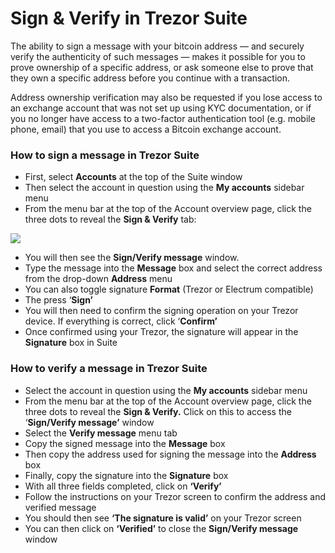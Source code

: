 # Sign & Verify in Trezor Suite

The ability to sign a message with your bitcoin address — and securely verify the authenticity of such messages — makes it possible for you to prove ownership of a specific address, or ask someone else to prove that they own a specific address before you continue with a transaction.

Address ownership verification may also be requested if you lose access to an exchange account that was not set up using KYC documentation, or if you no longer have access to a two-factor authentication tool (e.g. mobile phone, email) that you use to access a Bitcoin exchange account.

### **How to sign a message in Trezor Suite**

* First, select **Accounts** at the top of the Suite window
* Then select the account in question using the **My accounts** sidebar menu
* From the menu bar at the top of the Account overview page, click the three dots to reveal the **Sign & Verify** tab:

![](../../../.gitbook/assets/SignVerify\_highlight.png)

* You will then see the **Sign/Verify message** window.
* Type the message into the **Message** box and select the correct address from the drop-down **Address** menu
* You can also toggle signature **Format** (Trezor or Electrum compatible)
* The press ‘**Sign’**
* You will then need to confirm the signing operation on your Trezor device. If everything is correct, click ‘**Confirm’**
* Once confirmed using your Trezor, the signature will appear in the **Signature** box in Suite

### How to verify a message in Trezor Suite

* Select the account in question using the **My accounts** sidebar menu
* From the menu bar at the top of the Account overview page, click the three dots to reveal the **Sign & Verify.** Click on this to access the ‘**Sign/Verify message’** window
* Select the **Verify message** menu tab
* Copy the signed message into the **Message** box
* Then copy the address used for signing the message into the **Address** box
* Finally, copy the signature into the **Signature** box
* With all three fields completed, click on **‘Verify’**
* Follow the instructions on your Trezor screen to confirm the address and verified message
* You should then see **‘The signature is valid’** on your Trezor screen
* You can then click on **‘Verified’** to close the **Sign/Verify message** window
